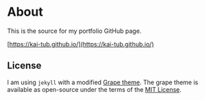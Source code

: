 # About
This is the source for my portfolio GitHub page.

[https://kai-tub.github.io/](https://kai-tub.github.io/)


## License
I am using `jekyll` with a modified [Grape theme](https://github.com/naye0ng/Grape-Theme). 
The grape theme is available as open-source under the terms of the [MIT License](https://opensource.org/licenses/MIT).
